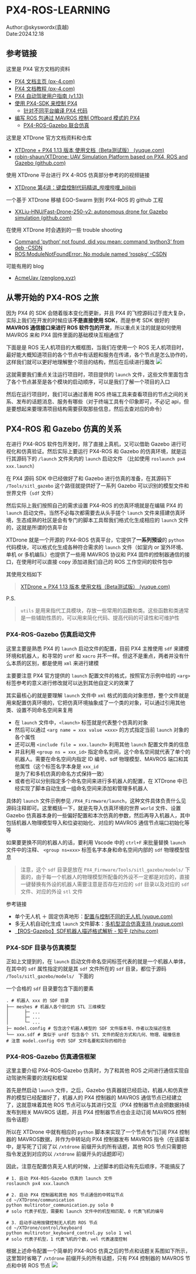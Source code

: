 # PX4-ROS-LEARNING

Author:@skyswordx(袁越)  
Date:2024.12.18

## 参考链接

这里是 PX4 官方文档的资料
- [PX4 文档主页 (px-4.com)](https://px-4.com/main/index.html)
- [PX4 文档教程 (px-4.com)](https://px-4.com/main/en/getting_started/px4_basic_concepts.html)
- [PX4 自动驾驶用户指南 (v1.13)](https://docs.px4.io/v1.13/zh/)
- [使用 PX4-SDK 来控制 PX4](https://docs.px4.io/main/zh/modules/hello_sky.html)
	- [针对不同平台编译 PX4 代码](https://docs.px4.io/main/zh/dev_setup/building_px4.html#gazebo-classic)
- [编写 ROS 包通过 MAVROS 控制 Offboard 模式的 PX4](https://docs.px4.io/main/zh/ros/mavros_offboard_cpp.html)
	- [PX4-ROS-Gazebo 联合仿真](https://docs.px4.io/main/zh/simulation/ros_interface.html)

这里是 XTDrone 官方文档资料和仓库
- [XTDrone + PX4 1.13 版本 使用文档（Beta测试版） (yuque.com)](https://www.yuque.com/xtdrone/manual_cn/install_scripts)
- [robin-shaun/XTDrone: UAV Simulation Platform based on PX4, ROS and Gazebo (github.com)](https://github.com/robin-shaun/XTDrone)

使用 XTDrone 平台进行 PX 4-ROS 仿真部分参考的的视频链接
- [XTDrone 第4讲：键盘控制代码精讲_哔哩哔哩_bilibili](https://www.bilibili.com/video/BV1jJ46eiEDJ/?spm_id_from=333.880.my_history.page.click&vd_source=9c85d181a345808c304a6fa2780bb4da)

一个基于 XTDrone 移植 EGO-Swarm 到到 PX4-ROS 的 github 工程
- [XXLiu-HNU/Fast-Drone-250-v2: autonomous drone for Gazebo simulation (github.com)](https://github.com/XXLiu-HNU/Fast-Drone-250-v2)

在使用 XTDrone 时会遇到的一些 trouble shooting
- [Command ‘python‘ not found, did you mean: command ‘python3‘ from deb -CSDN](https://blog.csdn.net/m0_66238629/article/details/128681069)
- [ROS:ModuleNotFoundError: No module named ‘rospkg‘ -CSDN](https://blog.csdn.net/qq_42995327/article/details/119357775)

可能有用的 blog
- [AcmeUav (zenglong.xyz)](http://zenglong.xyz/page/3/#blog)


## 从零开始的 PX4-ROS 之旅

因为 PX4 的 SDK 会随着版本变化而更新，并且 PX4 的飞控源码过于庞大复杂，实际上我们在开发的时候应该**不是直接使用 SDK**，而是参考 SDK 做好的 **MAVROS 通信接口来进行 ROS 软件包的开发**，所以重点关注的就是如何使用 MAVROS 来和 PX4 固件里面的基础模块互相通信了

下面是是 ROS 无人机项目的大概框图，当我们在使用一个 ROS 无人机项目时，最好能大概知道项目的各个节点中有话题和服务在传递，各个节点是怎么协作的，这样我们就可以更好地理解整个项目的结构，然后在后续进行魔改
![](assets-of-PX4-ROS-LEARNING/image-1.png)


这就需要我们重点关注运行项目时，项目提供的 `launch` 文件，这些文件里面包含了各个节点甚至是各个模块的启动顺序，可以是我们了解一个项目的入口

然后在运行项目时，我们可以通过善用 ROS 终端工具来查看项目的节点之间的关系、发布的话题消息、服务有哪些（对于终端工具有个印象即可，不必记 api，但是要想起来要理清项目结构需要获取那些信息，然后去查对应的命令）
## PX4-ROS 和 Gazebo 仿真的关系

在进行 PX4-ROS 软件包开发时，除了直接上真机，又可以借助 Gazebo 进行可视化和仿真验证。然后实际上要运行 PX4-ROS 和 Gazebo 的仿真环境，就是运行其源码下的 `/launch` 文件夹内的 `launch` 启动文件 （比如使用 `roslaunch px4 xxx.launch`）

在 PX4 源码 SDK 中已经做好了和 Gazebo 进行仿真的准备，在其源码下 `/Tools/sitl_gazebo` 这个路径就提供好了一系列 Gazebo 可以识别的模型文件和世界文件（`sdf` 文件） 

然后实际上我们按照自己的需求设置 PX4-ROS 的仿真环境就是在编辑 PX4 的 `launch` 启动文件。当然不必每次都需要去从头手搓个 `launch` 文件来搭建仿真环境，生态成熟的社区是会有专门的脚本工具帮我们格式化生成相应的 `launch` 文件的，这就是所谓的仿真平台

XTDrone 就是一个开源的 PX4-ROS 仿真平台，它提供了**一系列预设**的 `python` 代码模块，可以格式化生成各种符合需求的 `launch` 文件（如室内 or 室外环境、单机 or 多机编队）也提供了一些用 MAVROS 协议和 PX4 固件的控制器通信的接口，在使用时可以直接 copy 添加进我们自己的 ROS 工作空间的软件包中

其使用文档如下
> [XTDrone + PX4 1.13 版本 使用文档（Beta测试版） (yuque.com)](https://www.yuque.com/xtdrone/manual_cn/install_scripts)


P.S.
> `utils` 是用来指代工具模块，存放一些常用的函数和类。这些函数和类通常是一些辅助性质的，可以用来简化代码、提高代码的可读性和可维护性

### PX4-ROS-Gazebo 仿真启动文件

这里主要是熟悉 PX4 的 `launch` 启动文件的配置，目前 PX4 主推使用 `sdf` 来建模环境和机器人，和寻常的 `urdf` 和 `xacro` 并不一样。但这不是重点，两者并没有什么本质的区别，都是使用 `xml` 来进行建模

主要要注意 PX4 官方提供的 `launch` 配置文件的格式，按照官方示例中给的 `<arg>` 标签参考的意义进行修改就可以达到其他自定义的效果了

其实最核心的就是要理解 `launch` 文件中 `xml` 格式的面向对象思想，整个文件就是用来配置仿真环境的，它把仿真环境抽象成了一个类的对象，可以通过引用其他类、设置不同命名空间来复用
- 在 ` launch ` 文件中，`<launch>` 标签就是代表整个仿真的对象
- 然后可以通过 `<arg name = xxx value =xxx>` 的方式指定当前 `launch` 对象的各个属性
- 还可以用 `<include file = xxx.launch>` 利用其他 `launch` 配置文件类的信息
- 并且利用 `<group ns = xxx_id>` 指定命名空间，这个命名空间就代表了单个的机器人。需要在命名空间内指定 ID 编号、sdf 物理模型、MAVROS 端口和其他属性（这个标签名字本身是 `xxx_id` 是为了和多机仿真的命名方式保持一致）
- 或者也可以分别指定多个命名空间来进行多机器人的配置，在 XTDrone 中已经实现了脚本自动生成一组命名空间来添加和管理多机器人

具体的 `launch` 文件示例参见 `/PX4_Firmware/launch`，这种文件具体负责什么见源码注释即可。这里概括一下，就是先导入仿真环境的世界 `world` 文件、设置 Gazebo 仿真器本身的一些偏好配置和本次仿真的参数，然后再导入机器人，其中包括机器人物理模型导入和位姿初始化、对应的 MAVROS 通信节点端口初始化等等

如果要更换不同的机器人的话，要利用 Vscode 中的 `ctrl+F` 来批量替换 `launch` 文件中的注释、 `<group ns=xxx>` 标签名字本身和命名空间内部的 `sdf` 物理模型信息
> 注意，这个 `sdf` 目录是放在 `PX4_Firmware/Tools/sitl_gazebo/models/` 下面的，由于每一个机器人的物理模型所配备的外设不一定都是对应的，直接一键替换有外设的机器人需要注意是否存在对应的 `sdf` 目录以及对应的 `sdf` 文件、对应的外设 `stl` 文件


参考链接
- 单个无人机 ＋ 固定仿真地形：[配置与控制不同的无人机 (yuque.com)](https://www.yuque.com/xtdrone/manual_cn/vehicle_config)
- 多无人机自动化生成 `launch` 文件脚本：[多机型混合仿真支持 (yuque.com)](https://www.yuque.com/xtdrone/manual_cn/multi_vehicle)
- [【ROS-Gazebo】SDF机器人描述格式解析 - 知乎 (zhihu.com)](https://zhuanlan.zhihu.com/p/67470858)

### PX4-SDF 目录与仿真模型

正如上文提到的，在 `launch` 启动文件命名空间标签代表的就是一个机器人单体，在其中的 `sdf` 属性指定的就是其 `sdf` 文件所在的 `sdf` 目录，都位于源码 `/Tools/sitl_gazebo/models/ ` 下面的

一个合格的 `sdf` 目录要包含下面的要素
```shell
. # 机器人 xxx 的 SDF 目录
├── meshes # 机器人各个部位的 STL 三维模型
│      ├─ ...
│      ├─ ...
│      └─ ...
├─ model.config # 包含这个机器人模型的 SDF 文件版本号、作者以及描述信息
└── xxx.sdf # 类似于 urdf 包含各个 STL 文件的配合方式和几何、物理、碰撞信息
# 注意 model.config 中的 SDF 文件名要和实际的相符合
```

### PX4-ROS-Gazebo 仿真通信框架

这里主要介绍 PX4-ROS-Gazebo 仿真时，为了和其他 ROS 之间进行通信实现自动驾驶所需要的流程和框架

首先是然启动 `launch` 文件，之后，Gazebo 仿真器就已经启动，机器人和仿真世界的模型已经配置好了，机器人的 PX4 控制器的 MAVROS 通信节点已经建立了，这就意味着其他 ROS 节点可以与其进行交互（PX4 控制器节点会把数据持续发布到相关 MAVROS 话题，并且 PX4 控制器节点也会主动订阅 MAVROS 控制指令话题）

所以在 XTDrone 中就有相应的 `python` 脚本来实现了一个节点专门订阅 PX4 控制器的 MAVROS数据，并作为中转站向 PX4 控制器发布 MAVROS 指令（在该脚本中，是写死了订阅了以 `/xtdrone` 前缀开头的所有话题，其他 ROS 节点只需要把指令发送到对应的以 `/xtdrone` 前缀开头的话题即可）

因此，注意在配置仿真无人机的时候，上述脚本的启动有先后顺序，不能搞反了
```shell
# 1. 启动 PX4-ROS-Gazebo 仿真的 launch 文件
roslaunch px4 xxx.launch 

# 2. 启动 PX4 控制器和其他 ROS 节点通信的中转站节点
cd ~/XTDrone/communication
python multirotor_communication.py solo 0 
# solo 代表子机型，需要和 launch 文件中的机型相匹配，0 代表飞机的编号

# 3. 启动手动用按键控制无人机的 ROS 节点
cd ~/XTDrone/control/keyboard
python multirotor_keyboard_control.py solo 1 vel
# solo 代表子机型，1 代表飞机的个数，vel 代表速度控制
```

根据上述命令配置一个简单的 PX4-ROS 仿真之后的节点和话题关系图如下所示，这里暂时省略了 `/xtdrone` 前缀开头的所有话题，只有 PX4 控制器的 MAVROS 节点和中转 ROS 节点
![](assets-of-PX4-ROS-LEARNING/image-2.png)











